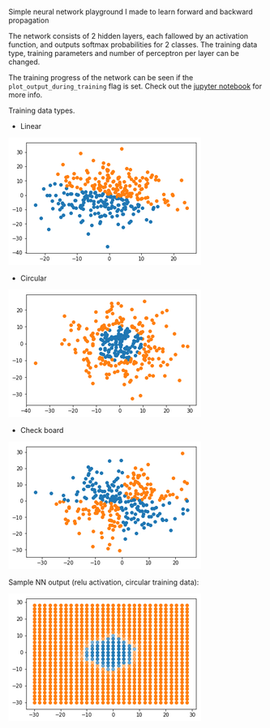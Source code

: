 Simple neural network playground I made to learn forward and backward propagation

The network consists of 2 hidden layers, each fallowed by an activation function, and outputs softmax probabilities for 2 classes.
The training data type, training parameters and number of perceptron per layer can be changed.

The training progress of the network can be seen if the ```plot_output_during_training``` flag is set. Check out the [jupyter notebook](./nn-implementation.ipynb) for more info.

Training data types.
* Linear

![linear](./resources/linear.png)

* Circular

![circular](./resources/circular.png)

* Check board

![check-board](./resources/checkb.png)

Sample NN output (relu activation, circular training data):

![nn-out](./resources/nn-out.png)
